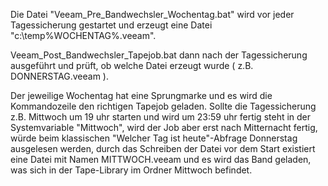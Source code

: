 Die Datei "Veeam_Pre_Bandwechsler_Wochentag.bat" wird vor jeder Tagessicherung gestartet und erzeugt eine Datei "c:\temp\%WOCHENTAG%.veeam".

Veeam_Post_Bandwechsler_Tapejob.bat dann nach der Tagessicherung ausgeführt und prüft, ob welche Datei erzeugt wurde ( z.B. DONNERSTAG.veeam ).

Der jeweilige Wochentag hat eine Sprungmarke und es wird die Kommandozeile den richtigen Tapejob geladen.
Sollte die Tagessicherung z.B. Mittwoch um 19 uhr starten und wird um 23:59 uhr fertig steht in der Systemvariable "Mittwoch",
wird der Job aber erst nach Mitternacht fertig, würde beim klassischen "Welcher Tag ist heute"-Abfrage Donnerstag ausgelesen werden,
durch das Schreiben der Datei vor dem Start existiert eine Datei mit Namen MITTWOCH.veeam und es wird das Band geladen, was sich in der Tape-Library im Ordner Mittwoch befindet.
